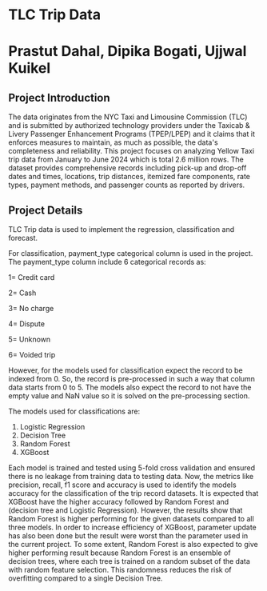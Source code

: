 # TLC Trip Data

# Prastut Dahal, Dipika Bogati, Ujjwal Kuikel

## Project Introduction

The data originates from the NYC Taxi and Limousine Commission (TLC) and is submitted by authorized technology providers under the Taxicab & Livery Passenger Enhancement Programs (TPEP/LPEP) and it claims that it enforces measures to maintain, as much as possible, the data's completeness and reliability. This project focuses on analyzing Yellow Taxi trip data from January to June 2024 which is total 2.6 million rows. The dataset provides comprehensive records including pick-up and drop-off dates and times, locations, trip distances, itemized fare components, rate types, payment methods, and passenger counts as reported by drivers.


## Project Details

TLC Trip data is used to implement the regression, classification and forecast.

For classification, payment_type categorical column is used in the project. The payment_type column include 6 categorical records as:

1= Credit card


2= Cash


3= No charge


4= Dispute


5= Unknown


6= Voided trip


However, for the models used for classification expect the record to be indexed from 0. So, the record is pre-processed in such a way that column data starts from 0 to 5. The models also expect the record to not have the empty value and NaN value so it is solved on the pre-processing section.

The models used for classifications are:

1. Logistic Regression
2. Decision Tree
3. Random Forest
4. XGBoost

Each model is trained and tested using 5-fold cross validation and ensured there is no leakage from training data to testing data. Now, the metrics like precision, recall, f1 score and accuracy is used to identify the models accuracy for the classification of the trip record datasets. It is expected that XGBoost have the higher accuracy followed by Random Forest  and (decision tree and Logistic Regression). However, the results show that Random Forest is higher performing for the given datasets compared to all three models. In order to increase efficiency of XGBoost, parameter update has also been done but the result were worst than the parameter used in the current project. To some extent, Random Forest is also expected to give higher performing result because Random Forest is an ensemble of decision trees, where each tree is trained on a random subset of the data with random feature selection. This randomness reduces the risk of overfitting compared to a single Decision Tree.
